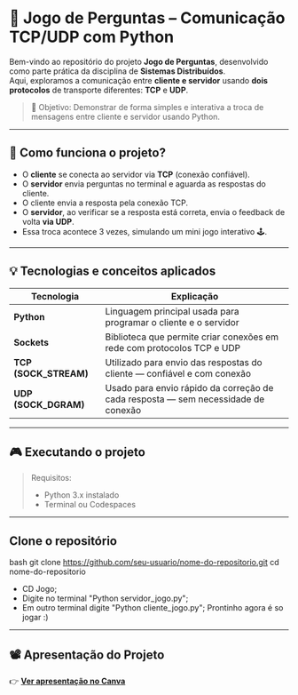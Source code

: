 # 🧠 Jogo de Perguntas – Comunicação TCP/UDP com Python

Bem-vindo ao repositório do projeto **Jogo de Perguntas**, desenvolvido como parte prática da disciplina de **Sistemas Distribuídos**.  
Aqui, exploramos a comunicação entre **cliente e servidor** usando **dois protocolos** de transporte diferentes: **TCP** e **UDP**.  

> 🎯 Objetivo: Demonstrar de forma simples e interativa a troca de mensagens entre cliente e servidor usando Python.

---

## 🚀 Como funciona o projeto?

- O **cliente** se conecta ao servidor via **TCP** (conexão confiável).
- O **servidor** envia perguntas no terminal e aguarda as respostas do cliente.
- O cliente envia a resposta pela conexão TCP.
- O **servidor**, ao verificar se a resposta está correta, envia o feedback de volta **via UDP**.
- Essa troca acontece 3 vezes, simulando um mini jogo interativo 🕹️.

---

## 💡 Tecnologias e conceitos aplicados

| Tecnologia | Explicação |
|------------|------------|
| **Python** | Linguagem principal usada para programar o cliente e o servidor |
| **Sockets** | Biblioteca que permite criar conexões em rede com protocolos TCP e UDP |
| **TCP (SOCK_STREAM)** | Utilizado para envio das respostas do cliente — confiável e com conexão |
| **UDP (SOCK_DGRAM)** | Usado para envio rápido da correção de cada resposta — sem necessidade de conexão |

---
## 🎮 Executando o projeto

> Requisitos:
> - Python 3.x instalado
> - Terminal ou Codespaces
---
## Clone o repositório

bash
git clone https://github.com/seu-usuario/nome-do-repositorio.git
cd nome-do-repositorio
- CD Jogo;
- Digite no terminal "Python servidor_jogo.py";
- Em outro terminal digite "Python cliente_jogo.py";
Prontinho agora é so jogar :)
---
## 📽️ Apresentação do Projeto

👉 [**Ver apresentação no Canva**](https://www.canva.com/design/DAGn0N0RMXA/fer563X8W1gl4_BNq_4c_g/view?utm_content=DAGn0N0RMXA&utm_campaign=designshare&utm_medium=link2&utm_source=uniquelinks&utlId=h35a44d03b2)

